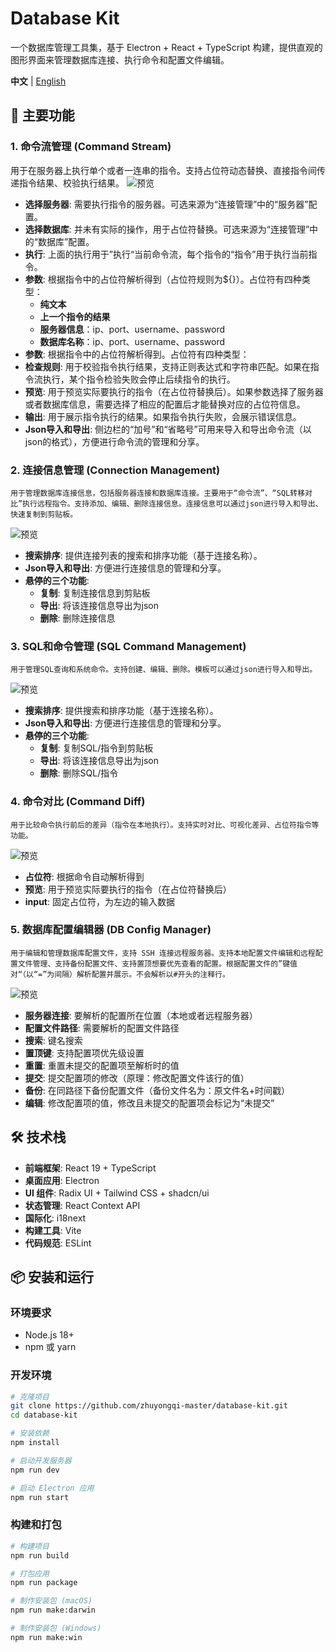 # Database Kit

一个数据库管理工具集，基于 Electron + React + TypeScript 构建，提供直观的图形界面来管理数据库连接、执行命令和配置文件编辑。

**中文** | [English](./README.en.md)

## 🚀 主要功能

### 1. 命令流管理 (Command Stream)
用于在服务器上执行单个或者一连串的指令。支持占位符动态替换、直接指令间传递指令结果、校验执行结果。
![预览](./docs/commandstream.png)
- **选择服务器**: 需要执行指令的服务器。可选来源为“连接管理”中的“服务器”配置。
- **选择数据库**: 并未有实际的操作，用于占位符替换。可选来源为“连接管理”中的“数据库”配置。
- **执行**: 上面的执行用于”执行“当前命令流，每个指令的“指令”用于执行当前指令。
- **参数**: 根据指令中的占位符解析得到（占位符规则为${}）。占位符有四种类型：
    - **纯文本**
    - **上一个指令的结果**
    - **服务器信息**：ip、port、username、password
    - **数据库名称**：ip、port、username、password
- **参数**: 根据指令中的占位符解析得到。占位符有四种类型：
- **检查规则**: 用于校验指令执行结果，支持正则表达式和字符串匹配。如果在指令流执行，某个指令检验失败会停止后续指令的执行。
- **预览**: 用于预览实际要执行的指令（在占位符替换后）。如果参数选择了服务器或者数据库信息，需要选择了相应的配置后才能替换对应的占位符信息。
- **输出**: 用于展示指令执行的结果。如果指令执行失败，会展示错误信息。
- **Json导入和导出**: 侧边栏的“加号”和“省略号”可用来导入和导出命令流（以json的格式），方便进行命令流的管理和分享。

### 2. 连接信息管理 (Connection Management)
    用于管理数据库连接信息，包括服务器连接和数据库连接。主要用于“命令流”、“SQL转移对比”执行远程指令。支持添加、编辑、删除连接信息。连接信息可以通过json进行导入和导出、快速复制到剪贴板。
![预览](./docs/connection-management.png)
- **搜索排序**: 提供连接列表的搜索和排序功能（基于连接名称）。
- **Json导入和导出**: 方便进行连接信息的管理和分享。
- **悬停的三个功能**: 
    - **复制**: 复制连接信息到剪贴板
    - **导出**: 将该连接信息导出为json
    - **删除**: 删除连接信息

### 3. SQL和命令管理 (SQL Command Management)
    用于管理SQL查询和系统命令。支持创建、编辑、删除。模板可以通过json进行导入和导出。
![预览](./docs/sql-and-command-management.png)
- **搜索排序**: 提供搜索和排序功能（基于连接名称）。
- **Json导入和导出**: 方便进行连接信息的管理和分享。
- **悬停的三个功能**: 
    - **复制**: 复制SQL/指令到剪贴板
    - **导出**: 将该连接信息导出为json
    - **删除**: 删除SQL/指令

### 4. 命令对比 (Command Diff)
    用于比较命令执行前后的差异（指令在本地执行）。支持实时对比、可视化差异、占位符指令等功能。
![预览](./docs/command-diff.png)
- **占位符**: 根据命令自动解析得到
- **预览**: 用于预览实际要执行的指令（在占位符替换后）
- **input**: 固定占位符，为左边的输入数据

### 5. 数据库配置编辑器 (DB Config Manager)
    用于编辑和管理数据库配置文件，支持 SSH 连接远程服务器。支持本地配置文件编辑和远程配置文件管理、支持备份配置文件、支持置顶想要优先查看的配置。根据配置文件的”键值对“（以“=”为间隔）解析配置并展示。不会解析以#开头的注释行。
![预览](./docs/db-config-management.png)
- **服务器连接**: 要解析的配置所在位置（本地或者远程服务器）
- **配置文件路径**: 需要解析的配置文件路径
- **搜索**: 键名搜索
- **置顶键**: 支持配置项优先级设置
- **重置**: 重置未提交的配置项至解析时的值
- **提交**: 提交配置项的修改（原理：修改配置文件该行的值）
- **备份**: 在同路径下备份配置文件（备份文件名为：原文件名+时间戳）
- **编辑**: 修改配置项的值，修改且未提交的配置项会标记为“未提交”

## 🛠️ 技术栈

- **前端框架**: React 19 + TypeScript
- **桌面应用**: Electron
- **UI 组件**: Radix UI + Tailwind CSS + shadcn/ui
- **状态管理**: React Context API
- **国际化**: i18next
- **构建工具**: Vite
- **代码规范**: ESLint

## 📦 安装和运行

### 环境要求
- Node.js 18+
- npm 或 yarn

### 开发环境
```bash
# 克隆项目
git clone https://github.com/zhuyongqi-master/database-kit.git
cd database-kit

# 安装依赖
npm install

# 启动开发服务器
npm run dev

# 启动 Electron 应用
npm run start
```

### 构建和打包
```bash
# 构建项目
npm run build

# 打包应用
npm run package

# 制作安装包 (macOS)
npm run make:darwin

# 制作安装包 (Windows)
npm run make:win
```
